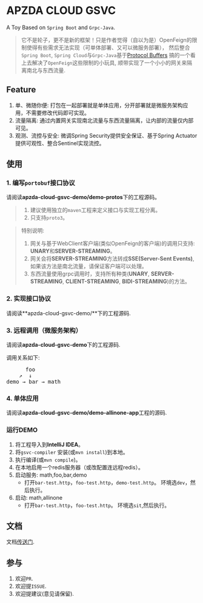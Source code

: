 # APZDA CLOUD GSVC

A Toy Based on `Spring Boot` and `Grpc-Java`.

> 它不是轮子，更不是新的框架！只是作者觉得（自以为是）OpenFeign的限制使得有些需求无法实现（可单体部署、又可以微服务部署），
> 然后整合`Spring Boot`, `Spring Cloud`与`Grpc-Java`基于[Protocol Buffers](https://protobuf.dev/)
> 搞的一个看上去解决了`OpenFeign`这些限制的小玩具, 顺带实现了一个小小的网关来隔离南北与东西流量.

## Feature

1. 单、微随你便: 打包在一起部署就是单体应用，分开部署就是微服务架构应用，不需要修改代码即可实现。
2. 流量隔离: 通过内置网关实现南北流量与东西流量隔离，让内部的流量仅内部可见。
3. 观测、流控与安全: 微调Spring Security提供安全保证、基于Spring Actuator提供可观性、整合Sentinel实现流控。

## 使用

### 1. 编写`portobuf`接口协议

请阅读**apzda-cloud-gsvc-demo/demo-protos**下的工程源码。

> 1. 建议使用独立的`maven`工程来定义接口与实现工程分离。
> 2. 只支持`proto3`。

> 特别说明:
> 1. 网关与基于WebClient客户端(类似OpenFeign的客户端)的调用只支持: **UNARY**和**SERVER-STREAMING**。
> 2. 网关会将**SERVER-STREAMING**方法转成**SSE(Server-Sent Events)**, 如果该方法是南北流量，请保证客户端可以处理。
> 3. 东西流量使用grpc调用时，支持所有种类(**UNARY**, **SERVER-STREAMING**, **CLIENT-STREAMING**, **BIDI-STREAMING**)的方法。

### 2. 实现接口协议

请阅读**apzda-cloud-gsvc-demo/**下的工程源码.

### 3. 远程调用（微服务架构）

请阅读**apzda-cloud-gsvc-demo**下的工程源码.

调用关系如下:
<pre>
      foo 
    ↗  ↓
demo → bar → math
</pre>

### 4. 单体应用

请阅读**apzda-cloud-gsvc-demo/demo-allinone-app**工程的源码.

### 运行DEMO

1. 将工程导入到**IntelliJ IDEA**。
2. 将`gsvc-compiler` 安装(或`mvn install`)到本地。
3. 执行编译(或`mvn compile`)。
4. 在本地启用一个redis服务器（或改配置连远程redis）。
5. 启动服务: math,foo,bar,demo
    * 打开`bar-test.http`，`foo-test.http`，`demo-test.http`。 环境选`dev`，然后执行。
6. 启动: math,allinone
    * 打开`bar-test.http`，`foo-test.http`。 环境选`sit`,然后执行。

## 文档

文档[传送门](https://gsvc.apzda.com).

## 参与

1. 欢迎`PR`.
2. 欢迎提`ISSUE`.
3. 欢迎提建议(意见请保留).
